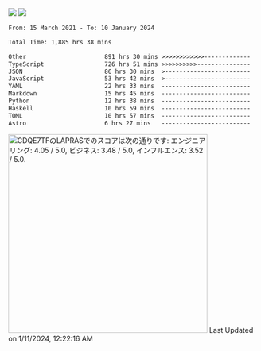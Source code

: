<div>
  <img src="https://github-readme-stats.vercel.app/api?username=naporin0624&count_private=true&show_icons=true" />
  <img src="https://github-readme-stats.vercel.app/api/top-langs/?username=naporin0624&layout=compact&hide=css" />
  <!--START_SECTION:waka-->

```txt
From: 15 March 2021 - To: 10 January 2024

Total Time: 1,885 hrs 38 mins

Other                      891 hrs 30 mins >>>>>>>>>>>>-------------   47.28 %
TypeScript                 726 hrs 51 mins >>>>>>>>>>---------------   38.55 %
JSON                       86 hrs 30 mins  >------------------------   04.59 %
JavaScript                 53 hrs 42 mins  >------------------------   02.85 %
YAML                       22 hrs 33 mins  -------------------------   01.20 %
Markdown                   15 hrs 45 mins  -------------------------   00.84 %
Python                     12 hrs 38 mins  -------------------------   00.67 %
Haskell                    10 hrs 59 mins  -------------------------   00.58 %
TOML                       10 hrs 57 mins  -------------------------   00.58 %
Astro                      6 hrs 27 mins   -------------------------   00.34 %
```

<!--END_SECTION:waka-->
  
  <!--START_SECTION:lapras-card-->
<p ><a href="https://lapras.com/public/CDQE7TF" target="_blank" rel="noopener noreferrer"><img alt="CDQE7TFのLAPRASでのスコアは次の通りです: エンジニアリング: 4.05 / 5.0, ビジネス: 3.48 / 5.0, インフルエンス: 3.52 / 5.0." src="https://lapras-card-generator.vercel.app/api/svg?e=4.05&b=3.48&i=3.52&b1=%23232323&b2=%236d6d6d&i1=%23212121&i2=%23818181&l=ja" width="400" ></a>  
Last Updated on 1/11/2024, 12:22:16 AM</p>
<!--END_SECTION:lapras-card-->
</div>
